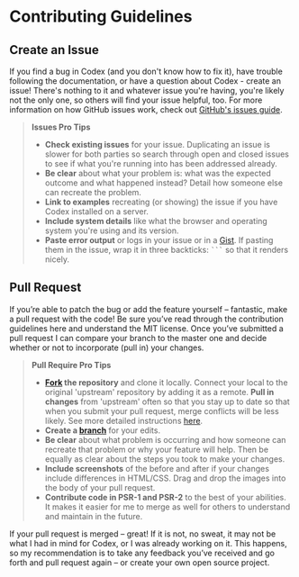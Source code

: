 # Contributing Guidelines

## Create an Issue
If you find a bug in Codex (and you don't know how to fix it), have trouble following the documentation, or have a question about Codex - create an issue! There's nothing to it and whatever issue you're having, you're likely not the only one, so others will find your issue helpful, too. For more information on how GitHub issues work, check out [GitHub's issues guide](http://guides.github.com/features/issues).

> **Issues Pro Tips**
> - **Check existing issues** for your issue. Duplicating an issue is slower for both parties so search through open and closed issues to see if what you're running into has been addressed already.
> - **Be clear** about what your problem is: what was the expected outcome and what happened instead? Detail how someone else can recreate the problem.
> - **Link to examples** recreating (or showing) the issue if you have Codex installed on a server.
> - **Include system details** like what the browser and operating system you're using and its version.
> - **Paste error output** or logs in your issue or in a [Gist](http://gist.github.com/). If pasting them in the issue, wrap it in three backticks: ` ``` ` so that it renders nicely.

## Pull Request
If you’re able to patch the bug or add the feature yourself – fantastic, make a pull request with the code! Be sure you’ve read through the contribution guidelines here and understand the MIT license. Once you’ve submitted a pull request I can compare your branch to the master one and decide whether or not to incorporate (pull in) your changes.

> **Pull Require Pro Tips**
> - **[Fork](https://guides.github.com/activities/forking/) the repository** and clone it locally. Connect your local to the original 'upstream' repository by adding it as a remote. **Pull in changes** from 'upstream' often so that you stay up to date so that when you submit your pull request, merge conflicts will be less likely. See more detailed instructions [here](https://help.github.com/articles/syncing-a-fork/).
> - **Create a [branch](http://guides.github.com/introduction/flow/)** for your edits.
> - **Be clear** about what problem is occurring and how someone can recreate that problem or why your feature will help. Then be equally as clear about the steps you took to make your changes.
> - **Include screenshots** of the before and after if your changes include differences in HTML/CSS. Drag and drop the images into the body of your pull request.
> - **Contribute code in PSR-1 and PSR-2** to the best of your abilities. It makes it easier for me to merge as well for others to understand and maintain in the future.

If your pull request is merged – great! If it is not, no sweat, it may not be what I had in mind for Codex, or I was already working on it. This happens, so my recommendation is to take any feedback you’ve received and go forth and pull request again – or create your own open source project.
